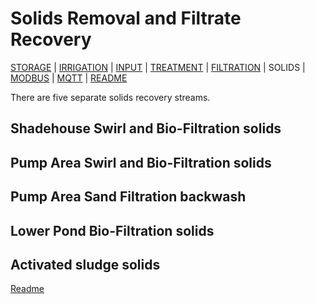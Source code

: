 # Solids Removal and Filtrate Recovery

[STORAGE](https://github.com/wellsy57/Home-Assistant-Project/blob/master/files/STORAGE.md) |
[IRRIGATION](https://github.com/wellsy57/Home-Assistant-Project/blob/master/files/IRRIGATION.md) | [INPUT](https://github.com/wellsy57/Home-Assistant-Project/blob/master/files/INPUT.md) | 
[TREATMENT](https://github.com/wellsy57/Home-Assistant-Project/blob/master/files/TREATMENT.md) | [FILTRATION](https://github.com/wellsy57/Home-Assistant-Project/blob/master/files/FILTRATION.md) | 
SOLIDS | 
[MODBUS](https://github.com/wellsy57/Home-Assistant-Project/blob/master/filyes/MODBUS.md) | [MQTT](https://github.com/wellsy57/Home-Assistant-Project/blob/master/files/MQTT.md) | [README](https://github.com/wellsy57/Home-Assistant-Project/blob/master/README.md)

There are five separate solids recovery streams. 

## Shadehouse Swirl and Bio-Filtration solids


## Pump Area Swirl and Bio-Filtration solids


## Pump Area Sand Filtration backwash

## Lower Pond Bio-Filtration solids


## Activated sludge solids


[Readme](https://github.com/wellsy57/Home-Assistant-Project/blob/master/README.md)
